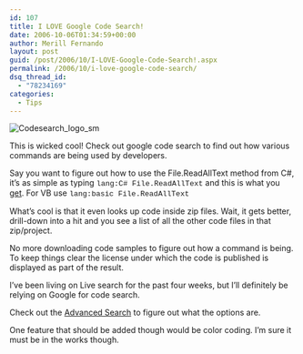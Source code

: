 ```yaml
---
id: 107
title: I LOVE Google Code Search!
date: 2006-10-06T01:34:59+00:00
author: Merill Fernando
layout: post
guid: /post/2006/10/I-LOVE-Google-Code-Search!.aspx
permalink: /2006/10/i-love-google-code-search/
dsq_thread_id:
  - "78234169"
categories:
  - Tips
---
```

<p><img alt="Codesearch_logo_sm" src="http://www.merill.net/codesearch_logo_sm.gif" border="0" /></p>
<p>This is wicked cool! Check out google code search to find out how various commands are being used by developers. </p>
<p>Say you want to figure out how to use the File.ReadAllText method from C#, it&rsquo;s as simple as typing <font face="Courier New" size="2">lang:C# File.ReadAllText</font> and this is what you <a href="http://google.com/codesearch?q=lang%3AC%23+File.ReadAllText&amp;btnG=Search+Code">get</a>. For VB use <font face="Courier New" size="2">lang:basic File.ReadAllText</font> </p>
<p>What&rsquo;s cool is that it even looks up code&nbsp;inside zip files. Wait, it gets better, drill-down into a hit and&nbsp;you see a list of all the&nbsp;other code files in that zip/project.&nbsp;</p>
<p>No more downloading code samples to figure out how a command is being. To keep things clear the license under which the code is published is displayed as part of the result.</p>
<p>I&rsquo;ve been living on Live search for the past four weeks, but I&rsquo;ll definitely be relying on Google for code search.</p>
<p>Check out the <a href="http://google.com/codesearch/advanced_code_search">Advanced Search</a> to figure out what the options are.</p>
<p>One feature that should be added though would be color coding. I&rsquo;m sure it must be in the works though.</p>